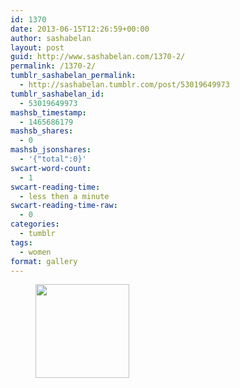 ```yaml
---
id: 1370
date: 2013-06-15T12:26:59+00:00
author: sashabelan
layout: post
guid: http://www.sashabelan.com/1370-2/
permalink: /1370-2/
tumblr_sashabelan_permalink:
  - http://sashabelan.tumblr.com/post/53019649973
tumblr_sashabelan_id:
  - 53019649973
mashsb_timestamp:
  - 1465686179
mashsb_shares:
  - 0
mashsb_jsonshares:
  - '{"total":0}'
swcart-word-count:
  - 1
swcart-reading-time:
  - less then a minute
swcart-reading-time-raw:
  - 0
categories:
  - tumblr
tags:
  - women
format: gallery
---
```

<div id='gallery-465' class='gallery galleryid-1370 gallery-columns-3 gallery-size-thumbnail'>
  <figure class='gallery-item'> 
  
  <div class='gallery-icon landscape'>
    <a href='http://www.sashabelan.ru/1370-2/attachment/1371/'><img width="150" height="150" src="http://www.sashabelan.ru/wp-content/uploads/2013/06/tumblr_mofp8zKFct1qarj97o1_500-150x150.jpg" class="attachment-thumbnail size-thumbnail" alt="" /></a>
  </div></figure>
</div>